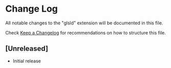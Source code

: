 # Change Log

All notable changes to the "glsld" extension will be documented in this file.

Check [Keep a Changelog](http://keepachangelog.com/) for recommendations on how to structure this file.

## [Unreleased]

- Initial release